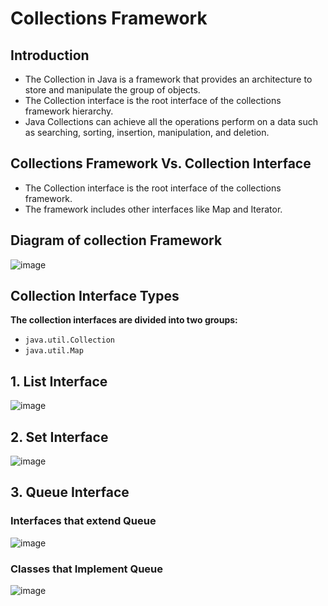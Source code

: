 # Collections Framework

## Introduction
   - The Collection in Java is a framework that provides an architecture to store and manipulate the group of objects.
   - The Collection interface is the root interface of the collections framework hierarchy.
   - Java Collections can achieve all the operations perform on a data such as searching, sorting, insertion, manipulation, and deletion.
## Collections Framework Vs. Collection Interface
- The Collection interface is the root interface of the collections framework.
- The framework includes other interfaces like Map and Iterator.

## Diagram of collection Framework
![image](https://github.com/Anandhakumar2980/Collections_Framework/assets/126327213/a7416c7d-cb86-4d83-8ccc-f064ef8d724e)
## Collection Interface Types 
 **The collection interfaces are divided into two groups:**
- `java.util.Collection`  
- `java.util.Map`
## 1. List Interface
![image](https://github.com/Anandhakumar2980/Collections_Framework/assets/126327213/46a75f61-8fc4-4397-bc4e-48458be81e2f)
## 2. Set Interface
![image](https://github.com/Anandhakumar2980/Collections_Framework/assets/126327213/352abc43-679e-4510-b3c0-6482da13d157)
## 3. Queue Interface
### Interfaces that extend Queue
![image](https://github.com/Anandhakumar2980/Collections_Framework/assets/126327213/67c7d629-81ee-4a93-be6b-aa28f81fecea)
### Classes that Implement Queue
![image](https://github.com/Anandhakumar2980/Collections_Framework/assets/126327213/e0bebb4c-b504-4a11-9b20-a6094d939385)
